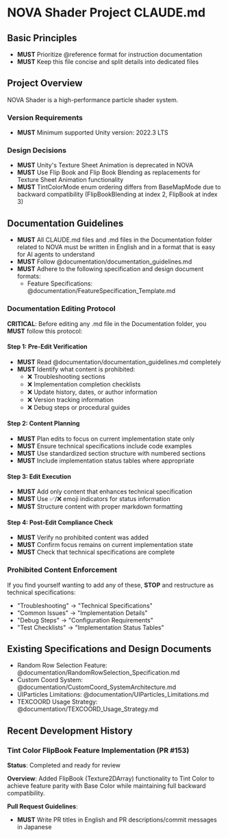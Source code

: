 # NOVA Shader Project CLAUDE.md

<!-- This file contains project-specific instructions for Claude Code -->

## Basic Principles

- **MUST** Prioritize @reference format for instruction documentation
- **MUST** Keep this file concise and split details into dedicated files

## Project Overview

NOVA Shader is a high-performance particle shader system.

### Version Requirements
- **MUST** Minimum supported Unity version: 2022.3 LTS

### Design Decisions
- **MUST** Unity's Texture Sheet Animation is deprecated in NOVA
- **MUST** Use Flip Book and Flip Book Blending as replacements for Texture Sheet Animation functionality
- **MUST** TintColorMode enum ordering differs from BaseMapMode due to backward compatibility (FlipBookBlending at index 2, FlipBook at index 3)

## Documentation Guidelines

- **MUST** All CLAUDE.md files and .md files in the Documentation folder related to NOVA must be written in English and in a format that is easy for AI agents to understand
- **MUST** Follow @documentation/documentation_guidelines.md
- **MUST** Adhere to the following specification and design document formats:
  - Feature Specifications: @documentation/FeatureSpecification_Template.md

### Documentation Editing Protocol

**CRITICAL**: Before editing any .md file in the Documentation folder, you **MUST** follow this protocol:

#### Step 1: Pre-Edit Verification
- **MUST** Read @documentation/documentation_guidelines.md completely
- **MUST** Identify what content is prohibited:
  - ❌ Troubleshooting sections
  - ❌ Implementation completion checklists  
  - ❌ Update history, dates, or author information
  - ❌ Version tracking information
  - ❌ Debug steps or procedural guides

#### Step 2: Content Planning
- **MUST** Plan edits to focus on current implementation state only
- **MUST** Ensure technical specifications include code examples
- **MUST** Use standardized section structure with numbered sections
- **MUST** Include implementation status tables where appropriate

#### Step 3: Edit Execution
- **MUST** Add only content that enhances technical specification
- **MUST** Use ✅/❌ emoji indicators for status information
- **MUST** Structure content with proper markdown formatting

#### Step 4: Post-Edit Compliance Check
- **MUST** Verify no prohibited content was added
- **MUST** Confirm focus remains on current implementation state
- **MUST** Check that technical specifications are complete

### Prohibited Content Enforcement

If you find yourself wanting to add any of these, **STOP** and restructure as technical specifications:
- "Troubleshooting" → "Technical Specifications"
- "Common Issues" → "Implementation Details"  
- "Debug Steps" → "Configuration Requirements"
- "Test Checklists" → "Implementation Status Tables"

## Existing Specifications and Design Documents

- Random Row Selection Feature: @documentation/RandomRowSelection_Specification.md
- Custom Coord System: @documentation/CustomCoord_SystemArchitecture.md
- UIParticles Limitations: @documentation/UIParticles_Limitations.md
- TEXCOORD Usage Strategy: @documentation/TEXCOORD_Usage_Strategy.md

## Recent Development History

### Tint Color FlipBook Feature Implementation (PR #153)
**Status**: Completed and ready for review

**Overview**: Added FlipBook (Texture2DArray) functionality to Tint Color to achieve feature parity with Base Color while maintaining full backward compatibility.

**Pull Request Guidelines**:
- **MUST** Write PR titles in English and PR descriptions/commit messages in Japanese